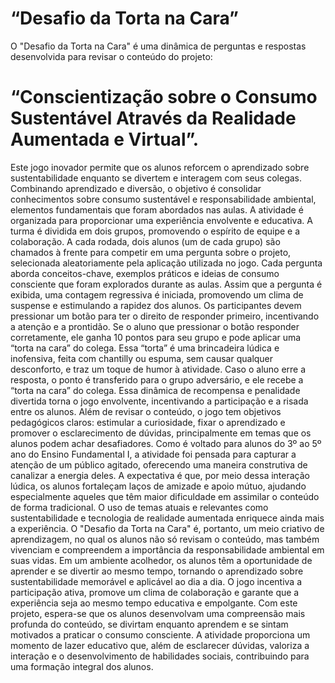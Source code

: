 # “Desafio da Torta na Cara”

O "Desafio da Torta na Cara" é uma dinâmica de perguntas e respostas desenvolvida para revisar o conteúdo do projeto:
# “Conscientização sobre o Consumo Sustentável Através da Realidade Aumentada e Virtual”.
Este jogo inovador permite que os alunos reforcem o aprendizado sobre sustentabilidade enquanto se divertem e interagem com seus colegas. Combinando aprendizado e diversão, o objetivo é consolidar conhecimentos sobre consumo sustentável e responsabilidade ambiental, elementos fundamentais que foram abordados nas aulas.
A atividade é organizada para proporcionar uma experiência envolvente e educativa. A turma é dividida em dois grupos, promovendo o espírito de equipe e a colaboração. A cada rodada, dois alunos (um de cada grupo) são chamados à frente para competir em uma pergunta sobre o projeto, selecionada aleatoriamente pela aplicação utilizada no jogo. Cada pergunta aborda conceitos-chave, exemplos práticos e ideias de consumo consciente que foram explorados durante as aulas. Assim que a pergunta é exibida, uma contagem regressiva é iniciada, promovendo um clima de suspense e estimulando a rapidez dos alunos. Os participantes devem pressionar um botão para ter o direito de responder primeiro, incentivando a atenção e a prontidão.
Se o aluno que pressionar o botão responder corretamente, ele ganha 10 pontos para seu grupo e pode aplicar uma “torta na cara” do colega. Essa “torta” é uma brincadeira lúdica e inofensiva, feita com chantilly ou espuma, sem causar qualquer desconforto, e traz um toque de humor à atividade. Caso o aluno erre a resposta, o ponto é transferido para o grupo adversário, e ele recebe a “torta na cara” do colega. Essa dinâmica de recompensa e penalidade divertida torna o jogo envolvente, incentivando a participação e a risada entre os alunos.
Além de revisar o conteúdo, o jogo tem objetivos pedagógicos claros: estimular a curiosidade, fixar o aprendizado e promover o esclarecimento de dúvidas, principalmente em temas que os alunos podem achar desafiadores. Como é voltado para alunos do 3º ao 5º ano do Ensino Fundamental I, a atividade foi pensada para capturar a atenção de um público agitado, oferecendo uma maneira construtiva de canalizar a energia deles. A expectativa é que, por meio dessa interação lúdica, os alunos fortaleçam laços de amizade e apoio mútuo, ajudando especialmente aqueles que têm maior dificuldade em assimilar o conteúdo de forma tradicional.
O uso de temas atuais e relevantes como sustentabilidade e tecnologia de realidade aumentada enriquece ainda mais a experiência. O "Desafio da Torta na Cara" é, portanto, um meio criativo de aprendizagem, no qual os alunos não só revisam o conteúdo, mas também vivenciam e compreendem a importância da responsabilidade ambiental em suas vidas. Em um ambiente acolhedor, os alunos têm a oportunidade de aprender e se divertir ao mesmo tempo, tornando o aprendizado sobre sustentabilidade memorável e aplicável ao dia a dia. O jogo incentiva a participação ativa, promove um clima de colaboração e garante que a experiência seja ao mesmo tempo educativa e empolgante.
Com este projeto, espera-se que os alunos desenvolvam uma compreensão mais profunda do conteúdo, se divirtam enquanto aprendem e se sintam motivados a praticar o consumo consciente. A atividade proporciona um momento de lazer educativo que, além de esclarecer dúvidas, valoriza a interação e o desenvolvimento de habilidades sociais, contribuindo para uma formação integral dos alunos.
